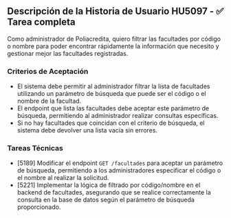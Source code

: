 ## Descripción de la Historia de Usuario HU5097 - ✅ Tarea completa
 Como administrador de Poliacredita, quiero filtrar las facultades por código o nombre para poder encontrar rápidamente la información que necesito y gestionar mejor las facultades registradas.
 ### Criterios de Aceptación
- El sistema debe permitir al administrador filtrar la lista de facultades utilizando un parámetro de búsqueda que puede ser el código o el nombre de la facultad.
- El endpoint que lista las facultades debe aceptar este parámetro de búsqueda, permitiendo al administrador realizar consultas específicas.
- Si no hay facultades que coincidan con el criterio de búsqueda, el sistema debe devolver una lista vacía sin errores.
 ### Tareas Técnicas
- [5189] Modificar el endpoint `GET /facultades` para aceptar un parámetro de búsqueda, permitiendo a los administradores especificar el código o el nombre al realizar la solicitud.
- [5221] Implementar la lógica de filtrado por código/nombre en el backend de facultades, asegurando que se realice correctamente la consulta en la base de datos según el parámetro de búsqueda proporcionado.
